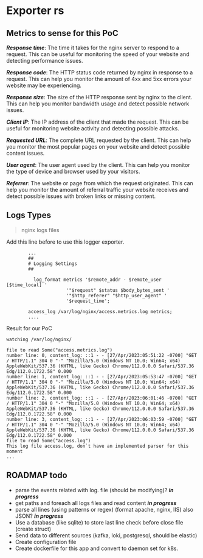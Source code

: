 # Exporter rs


## Metrics to sense for this PoC

**_Response time_**: The time it takes for the nginx server to respond to a request. This can be useful for monitoring the speed of your website and detecting performance issues.

**_Response code_**: The HTTP status code returned by nginx in response to a request. This can help you monitor the amount of 4xx and 5xx errors your website may be experiencing.

**_Response size_**: The size of the HTTP response sent by nginx to the client. This can help you monitor bandwidth usage and detect possible network issues.

**_Client IP_**: The IP address of the client that made the request. This can be useful for monitoring website activity and detecting possible attacks.

**_Requested URL_**: The complete URL requested by the client. This can help you monitor the most popular pages on your website and detect possible content issues.

**_User agent_**: The user agent used by the client. This can help you monitor the type of device and browser used by your visitors.

**_Referrer_**: The website or page from which the request originated. This can help you monitor the amount of referral traffic your website receives and detect possible issues with broken links or missing content.

## Logs Types

> nginx logs files 

Add this line before to use this logger exporter.
```nginx
        ...
        ##
        # Logging Settings
        ##

          log_format metrics '$remote_addr - $remote_user [$time_local] '
                      '"$request" $status $body_bytes_sent '
                      '"$http_referer" "$http_user_agent" '
                      '$request_time';

        access_log /var/log/nginx/access.metrics.log metrics;
        ....
```

Result for our PoC

```shell
watching /var/log/nginx/

file to read Some("access.metrics.log")
number line: 0, content_log: ::1 - - [27/Apr/2023:05:51:22 -0700] "GET / HTTP/1.1" 304 0 "-" "Mozilla/5.0 (Windows NT 10.0; Win64; x64) AppleWebKit/537.36 (KHTML, like Gecko) Chrome/112.0.0.0 Safari/537.36 Edg/112.0.1722.58" 0.000
number line: 1, content_log: ::1 - - [27/Apr/2023:05:53:47 -0700] "GET / HTTP/1.1" 304 0 "-" "Mozilla/5.0 (Windows NT 10.0; Win64; x64) AppleWebKit/537.36 (KHTML, like Gecko) Chrome/112.0.0.0 Safari/537.36 Edg/112.0.1722.58" 0.000
number line: 2, content_log: ::1 - - [27/Apr/2023:06:01:46 -0700] "GET / HTTP/1.1" 304 0 "-" "Mozilla/5.0 (Windows NT 10.0; Win64; x64) AppleWebKit/537.36 (KHTML, like Gecko) Chrome/112.0.0.0 Safari/537.36 Edg/112.0.1722.58" 0.000
number line: 3, content_log: ::1 - - [27/Apr/2023:06:03:59 -0700] "GET / HTTP/1.1" 304 0 "-" "Mozilla/5.0 (Windows NT 10.0; Win64; x64) AppleWebKit/537.36 (KHTML, like Gecko) Chrome/112.0.0.0 Safari/537.36 Edg/112.0.1722.58" 0.000
file to read Some("access.log")
This log file access.log, don`t have an implemented parser for this moment
...
```

## ROADMAP todo

- parse the events related with log. file (should be modifying)? **_in progress_**
- get paths and foreach all logs files and read content **_in progress_**
- parse all lines (using patterns or regex) (format apache, nginx, IIS) also JSON? **_in progress_**
- Use a database (like sqlite) to store last line check before close file (create struct)
- Send data to different sources (kafka, loki, postgresql, should be elastic)
- Create configuration file
- Create dockerfile for this app and convert to daemon set for k8s.